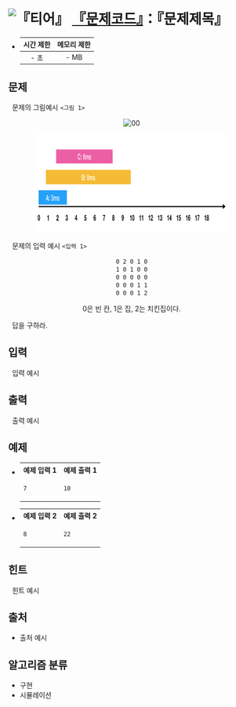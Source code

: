 # <img alt="『티어』" src="https://d2gd6pc034wcta.cloudfront.net/tier/5.svg" width="16" /> [『문제코드』](https://www.acmicpc.net/problem/『문제코드』)：『문제제목』

- | 시간 제한 | 메모리 제한 |
  | :-------: | :---------: |
  |   - 초    |    - MB     |

## 문제

&nbsp; 문제의 그림예시 `<그림 1>`

<p align=center>
<img src="./asset/00.png" alt="00" style="max-width: 50%; height: auto;" />
</p>

<p align=center>
<img src="./asset/1.png" alt="01" width="400" height="200" />
</p>

&nbsp; 문제의 입력 예시 `<입력 1>`

<div align=center>

```text
0 2 0 1 0
1 0 1 0 0
0 0 0 0 0
0 0 0 1 1
0 0 0 1 2
```

0은 빈 칸, 1은 집, 2는 치킨집이다.

</div>

&nbsp; 답을 구하라.

## 입력

&nbsp; 입력 예시

## 출력

&nbsp; 출력 예시

## 예제

- <table>
  <tr>
  <th align="center">예제 입력 1</th>
  <th align="center">예제 출력 1</th>
  </tr>
  <tr>
  <td valign="top">

  ```txt
  7
  ```

  </td>
  <td valign="top">

  ```txt
  10
  ```

  </td>
  </tr>
  </table>

- <table>
  <tr>
  <th align="center">예제 입력 2</th>
  <th align="center">예제 출력 2</th>
  </tr>
  <tr>
  <td valign="top">

  ```txt
  8
  ```

  </td>
  <td valign="top">

  ```txt
  22
  ```

  </td>
  </tr>
  </table>

## 힌트

&nbsp; 힌트 예시

## 출처

- 출처 예시

## 알고리즘 분류

- 구현
- 시뮬레이션
